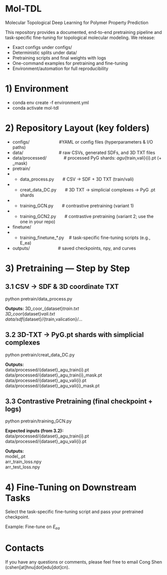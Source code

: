 # Mol-TDL
Molecular Topological Deep Learning for Polymer Property Prediction

This repository provides a documented, end-to-end pretraining pipeline and task-specific fine-tuning for topological molecular modeling. We release:
* Exact configs under configs/
* Deterministic splits under data/
* Pretraining scripts and final weights with logs
* One-command examples for pretraining and fine-tuning
* Environment/automation for full reproducibility

# 1) Environment
* conda env create -f environment.yml
* conda activate mol-tdl

# 2) Repository Layout (key folders)
- configs/     &nbsp;&nbsp;&nbsp;&nbsp;&nbsp;&nbsp;&nbsp;&nbsp;&nbsp;&nbsp;&nbsp;&nbsp;&nbsp;&nbsp;&nbsp;&nbsp;&nbsp;&nbsp;&nbsp;&nbsp;&nbsp;&nbsp;          #YAML or config files (hyperparameters & I/O paths)
- data/        &nbsp;&nbsp;&nbsp;&nbsp;&nbsp;&nbsp;&nbsp;&nbsp;&nbsp;&nbsp;&nbsp;&nbsp; &nbsp;&nbsp;&nbsp;&nbsp;&nbsp;&nbsp;&nbsp;&nbsp;&nbsp;&nbsp;&nbsp;&nbsp;&nbsp;&nbsp;          # raw CSVs, generated SDFs, and 3D TXT files   
- data/processed/   &nbsp;&nbsp;&nbsp;&nbsp;&nbsp;&nbsp;&nbsp;&nbsp;&nbsp;&nbsp;&nbsp;&nbsp;     # processed PyG shards: <dataset>_agu_{train,vali}{i}.pt (+ _mask)   
- pretrain/  
-  + data_process.py   &nbsp;&nbsp;&nbsp;&nbsp;&nbsp;   # CSV -> SDF + 3D TXT (train/vali)  
-  + creat_data_DC.py  &nbsp;&nbsp;&nbsp;&nbsp;&nbsp;   # 3D TXT -> simplicial complexes -> PyG .pt shards  
-  + training_GCN.py   &nbsp;&nbsp;&nbsp;&nbsp;&nbsp;   # contrastive pretraining (variant 1)  
-  + training_GCN2.py  &nbsp;&nbsp;&nbsp;&nbsp;&nbsp;  # contrastive pretraining (variant 2; use the one in your repo)  
- finetune/  
-  + training_finetune_*.py &nbsp;&nbsp; # task-specific fine-tuning scripts (e.g., E_ea)  
- outputs/           &nbsp;&nbsp;&nbsp;&nbsp;&nbsp;&nbsp;&nbsp;&nbsp;&nbsp;&nbsp;&nbsp;&nbsp;&nbsp;&nbsp;&nbsp;&nbsp;&nbsp;&nbsp;&nbsp;&nbsp;&nbsp;    # saved checkpoints, npy, and curves  

# 3) Pretraining — Step by Step
## 3.1 CSV → SDF & 3D coordinate TXT
python pretrain/data_process.py

**Outputs:**
3D_coor_{dataset}_train.txt  
3D_coor_{dataset}_vali.txt  
data/sdf_{dataset}/{train,valication}/...  

## 3.2 3D-TXT → PyG.pt shards with simplicial complexes
python pretrain/creat_data_DC.py

**Outputs:**  
data/processed/{dataset}_agu_train{i}.pt  
data/processed/{dataset}_agu_train{i}_mask.pt  
data/processed/{dataset}_agu_vali{i}.pt  
data/processed/{dataset}_agu_vali{i}_mask.pt  

## 3.3 Contrastive Pretraining (final checkpoint + logs)
python pretrain/training_GCN.py  

**Expected inputs (from 3.2):**  
data/processed/{dataset}_agu_train{i}.pt  
data/processed/{dataset}_agu_vali{i}.pt  

**Outputs:**  
model_<dataset>.pt  
arr_train_loss.npy  
arr_test_loss.npy  

# 4) Fine-Tuning on Downstream Tasks  
Select the task-specific fine-tuning script and pass your pretrained checkpoint.

Example: Fine-tune on $E_{ea}$


# Contacts
If you have any questions or comments, please feel free to email Cong Shen (cshen[at]hnu[dot]edu[dot]cn).
